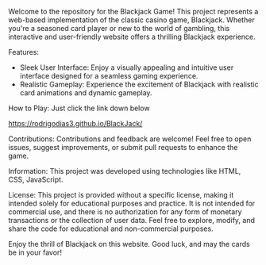 Welcome to the repository for the Blackjack Game! 
This project represents a web-based implementation of the classic casino game, Blackjack. 
Whether you're a seasoned card player or new to the world of gambling, this interactive and user-friendly website offers a thrilling Blackjack experience.

Features:
- Sleek User Interface: Enjoy a visually appealing and intuitive user interface designed for a seamless gaming experience.
- Realistic Gameplay: Experience the excitement of Blackjack with realistic card animations and dynamic gameplay.

How to Play:
Just click the link down below

https://rodrigodias3.github.io/BlackJack/

Contributions:
Contributions and feedback are welcome! Feel free to open issues, suggest improvements, or submit pull requests to enhance the game.

Information:
This project was developed using technologies like HTML, CSS, JavaScript.

License:
This project is provided without a specific license, making it intended solely for educational purposes and practice. 
It is not intended for commercial use, and there is no authorization for any form of monetary transactions or the collection of user data. 
Feel free to explore, modify, and share the code for educational and non-commercial purposes.

Enjoy the thrill of Blackjack on this website. Good luck, and may the cards be in your favor!
